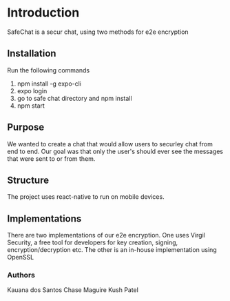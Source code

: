 # Introduction
SafeChat is a secur chat, using two methods for e2e encryption
## Installation
Run the following commands

1. npm install -g expo-cli
2. expo login
3. go to safe chat directory and npm install
4. npm start

## Purpose
We wanted to create a chat that would allow users to securley chat from end to end. Our goal was that only the user's should ever see the messages that were sent to or from them.

## Structure
The project uses react-native to run on mobile devices. 

## Implementations
There are two implementations of our e2e encryption. One uses Virgil Security, a free tool for developers for key creation, signing, encryption/decryption etc.
The other is an in-house implementation using OpenSSL

### Authors
Kauana dos Santos
Chase Maguire
Kush Patel
